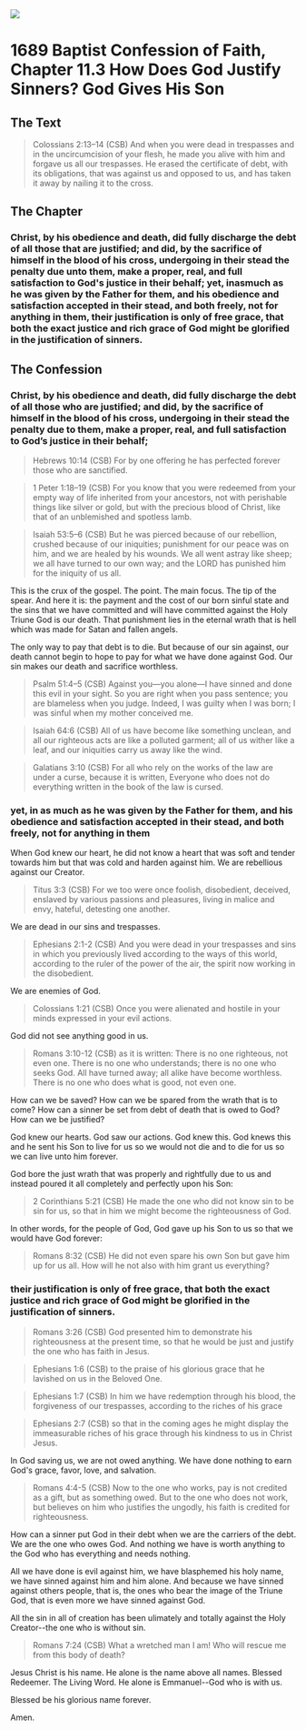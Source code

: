 <img class="intro-right" src="art-1689.png">

# 1689 Baptist Confession of Faith, Chapter 11.3 How Does God Justify Sinners? God Gives His Son

## The Text

>Colossians 2:13–14 (CSB) And when you were dead in trespasses and in the uncircumcision of your flesh, he made you alive with him and forgave us all our trespasses. He erased the certificate of debt, with its obligations, that was against us and opposed to us, and has taken it away by nailing it to the cross.

## The Chapter

### Christ, by his obedience and death, did fully discharge the debt of all those that are justified; and did, by the sacrifice of himself in the blood of his cross, undergoing in their stead the penalty due unto them, make a proper, real, and full satisfaction to God's justice in their behalf; yet, inasmuch as he was given by the Father for them, and his obedience and satisfaction accepted in their stead, and both freely, not for anything in them, their justification is only of free grace, that both the exact justice and rich grace of God might be glorified in the justification of sinners.

## The Confession

### Christ, by his obedience and death, did fully discharge the debt of all those who are justified; and did, by the sacrifice of himself in the blood of his cross, undergoing in their stead the penalty due to them, make a proper, real, and full satisfaction to God’s justice in their behalf;

>Hebrews 10:14 (CSB) For by one offering he has perfected forever those who are sanctified.

>1 Peter 1:18–19 (CSB) For you know that you were redeemed from your empty way of life inherited from your ancestors, not with perishable things like silver or gold, but with the precious blood of Christ, like that of an unblemished and spotless lamb.

>Isaiah 53:5–6 (CSB) But he was pierced because of our rebellion, crushed because of our iniquities; punishment for our peace was on him, and we are healed by his wounds. We all went astray like sheep; we all have turned to our own way; and the LORD has punished him for the iniquity of us all.

This is the crux of the gospel. The point. The main focus. The tip of the spear. And here it is: the payment and the cost of our born sinful state and the sins that we have committed and will have committed against the Holy Triune God is our death. That punishment lies in the eternal wrath that is hell which was made for Satan and fallen angels.

The only way to pay that debt is to die. But because of our sin against, our death cannot begin to hope to pay for what we have done against God. Our sin makes our death and sacrifice worthless.

>Psalm 51:4–5 (CSB) Against you—you alone—I have sinned and done this evil in your sight. So you are right when you pass sentence; you are blameless when you judge. Indeed, I was guilty when I was born; I was sinful when my mother conceived me.

>Isaiah 64:6 (CSB) All of us have become like something unclean, and all our righteous acts are like a polluted garment; all of us wither like a leaf, and our iniquities carry us away like the wind.

>Galatians 3:10 (CSB) For all who rely on the works of the law are under a curse, because it is written, Everyone who does not do everything written in the book of the law is cursed.

### yet, in as much as he was given by the Father for them, and his obedience and satisfaction accepted in their stead, and both freely, not for anything in them

When God knew our heart, he did not know a heart that was soft and tender towards him but that was cold and harden against him. We are rebellious against our Creator.

>Titus 3:3 (CSB) For we too were once foolish, disobedient, deceived, enslaved by various passions and pleasures, living in malice and envy, hateful, detesting one another.

We are dead in our sins and trespasses.

>Ephesians 2:1-2 (CSB) And you were dead in your trespasses and sins in which you previously lived according to the ways of this world, according to the ruler of the power of the air, the spirit now working in the disobedient.

We are enemies of God.

>Colossians 1:21 (CSB) Once you were alienated and hostile in your minds expressed in your evil actions.

God did not see anything good in us.

>Romans 3:10-12 (CSB) as it is written: There is no one righteous, not even one. There is no one who understands; there is no one who seeks God. All have turned away; all alike have become worthless. There is no one who does what is good, not even one.

How can we be saved? How can we be spared from the wrath that is to come? How can a sinner be set from debt of death that is owed to God? How can we be justified?

God knew our hearts. God saw our actions. God knew this. God knews this and he sent his Son to live for us so we would not die and to die for us so we can live unto him forever.

God bore the just wrath that was properly and rightfully due to us and instead poured it all completely and perfectly upon his Son:

>2 Corinthians 5:21 (CSB) He made the one who did not know sin to be sin for us, so that in him we might become the righteousness of God.

In other words, for the people of God, God gave up his Son to us so that we would have God forever:

>Romans 8:32 (CSB) He did not even spare his own Son but gave him up for us all. How will he not also with him grant us everything?

### their justification is only of free grace, that both the exact justice and rich grace of God might be glorified in the justification of sinners.

>Romans 3:26 (CSB) God presented him to demonstrate his righteousness at the present time, so that he would be just and justify the one who has faith in Jesus.

>Ephesians 1:6 (CSB) to the praise of his glorious grace that he lavished on us in the Beloved One.

>Ephesians 1:7 (CSB) In him we have redemption through his blood, the forgiveness of our trespasses, according to the riches of his grace

>Ephesians 2:7 (CSB) so that in the coming ages he might display the immeasurable riches of his grace through his kindness to us in Christ Jesus.

In God saving us, we are not owed anything. We have done nothing to earn God's grace, favor, love, and salvation. 

>Romans 4:4-5 (CSB) Now to the one who works, pay is not credited as a gift, but as something owed. But to the one who does not work, but believes on him who justifies the ungodly, his faith is credited for righteousness.

How can a sinner put God in their debt when we are the carriers of the debt. We are the one who owes God. And nothing we have is worth anything to the God who has everything and needs nothing.

All we have done is evil against him, we have blasphemed his holy name, we have sinned against him and him alone. And because we have sinned against others people, that is, the ones who bear the image of the Triune God, that is even more we have sinned against God.

All the sin in all of creation has been ulimately and totally against the Holy Creator--the one who is without sin.

>Romans 7:24 (CSB) What a wretched man I am! Who will rescue me from this body of death?

Jesus Christ is his name. He alone is the name above all names. Blessed Redeemer. The Living Word. He alone is Emmanuel--God who is with us.

Blessed be his glorious name forever.

Amen.
